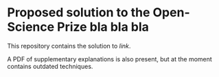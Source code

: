 # Proposed solution to the Open-Science Prize bla bla bla

This repository contains the solution to *link*.

A PDF of supplementary explanations is also present, but at the moment contains outdated techniques.

